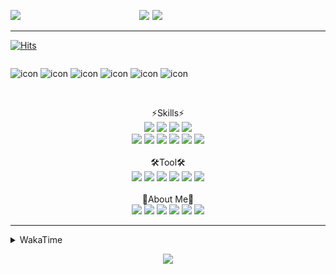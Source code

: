 
  
<p align="center">
<img src="https://capsule-render.vercel.app/api?type=Waving&color=timeGradient&height=300&section=header&text=Backend%20Developer&fontSize=90&fontAlignY=30&desc=It's%20My%20World!&descSize=40"/>

<img src="http://mazassumnida.wtf/api/v2/generate_badge?boj=keinetwork" style="float: left;  width: 40%; max-height=100%;"/>
<img src="https://github-readme-stats.vercel.app/api?username=keinetwork&hide=stars&count_private=true&show_icons=true&theme=radical&bg_color=DEG,7F7FD5,86A8E7,91eae4&title_color=fff&text_color=fff" style="float: right;  width: 55%; max-height=100%;"/>
</p>

<!--![Top Langs](https://github-readme-stats.vercel.app/api/top-langs/?username=keinetwork)-->
<!--![김영석's wakatime stats](https://github-readme-stats.vercel.app/api/wakatime?username=keinetwork)-->
---
[![Hits](https://hits.seeyoufarm.com/api/count/incr/badge.svg?url=https%3A%2F%2Fgithub.com%2Fkeinetwork%2Fkeinetwork&count_bg=%2379C83D&title_bg=%23555555&icon=&icon_color=%23E7E7E7&title=hits&edge_flat=false)](https://hits.seeyoufarm.com)

<div style="display: flex; align-items: flex-start;">
<p align="center">
<img src="https://techstack-generator.vercel.app/java-icon.svg" alt="icon" width="65" height="65" />
<img src="https://techstack-generator.vercel.app/js-icon.svg" alt="icon" width="65" height="65" />
<img src="https://techstack-generator.vercel.app/github-icon.svg" alt="icon" width="65" height="65" />
<img src="https://techstack-generator.vercel.app/mysql-icon.svg" alt="icon" width="65" height="65" />
<img src="https://techstack-generator.vercel.app/python-icon.svg" alt="icon" width="65" height="65" />
<img src="https://techstack-generator.vercel.app/prettier-icon.svg" alt="icon" width="65" height="65" />
</p>
</div>

<p align="center">
<br>⚡Skills⚡<br>
<img src="https://img.shields.io/badge/Java-007396?style=flat-square&logo=Java&logoColor=white" />
<img src="https://img.shields.io/badge/Spring-6DB33F?style=flat-square&logo=Spring&logoColor=white" />
<img src="https://img.shields.io/badge/Spring Boot-6DB33F?style=flat-square&logo=SpringBoot&logoColor=white" />
<img src="https://img.shields.io/badge/Python-3776AB?style=flat-square&logo=Python&logoColor=white" /><br>
<img src="https://img.shields.io/badge/Mysql-4479A1?style=flat-square&logo=Mysql&logoColor=white" />
<img src="https://img.shields.io/badge/MariaDB-003545?style=flat-square&logo=MariaDB&logoColor=white" />
<img src="https://img.shields.io/badge/Oracle-F80000?style=flat-square&logo=Oracle&logoColor=white" />
<img src="https://img.shields.io/badge/HTML5-E34F26?style=flat-square&logo=HTML5&logoColor=white" />
<img src="https://img.shields.io/badge/CSS3-1572B6?style=flat-square&logo=CSS3&logoColor=white" />
<img src="https://img.shields.io/badge/Javascript-F7DF1E?style=flat-square&logo=Javascript&logoColor=black" />
<br><br>🛠️Tool🛠️ <br>
<img src="https://img.shields.io/badge/Git-F05032?style=flat-square&logo=Git&logoColor=white" />
<img src="https://img.shields.io/badge/Github-181717?style=flat-square&logo=Github&logoColor=white" />
<img src="https://img.shields.io/badge/Eclipse-2C2255?style=flat-square&logo=Eclipse&logoColor=white" />
<img src="https://img.shields.io/badge/IntelliJ IDEA-000000?style=flat-square&logo=IntelliJIDEA&logoColor=white" />
<img src="https://img.shields.io/badge/Visual Studio Code-007ACC?style=flat-square&logo=VisualStudioCode&logoColor=white" />
<img src="https://img.shields.io/badge/Slack-4A154B?style=flat-square&logo=Slack&logoColor=white" />
<br><br>🥳About Me🥳<br>
<img src="https://img.shields.io/badge/Gmail-EA4335?style=flat-square&logo=Gmail&logoColor=white" />
<img src="https://img.shields.io/badge/KakaoTalk-FFCD00?style=flat-square&logo=KakaoTalk&logoColor=white" />
<img src="https://img.shields.io/badge/Telegram-26A5E4?style=flat-square&logo=Telegram&logoColor=white" />
<img src="https://img.shields.io/badge/Velog-20C997?style=flat-square&logo=Velog&logoColor=white" />
<img src="https://img.shields.io/badge/Notion-000000?style=flat-square&logo=Notion&logoColor=white" />
<img src="https://img.shields.io/badge/Instagram-E4405F?style=flat-square&logo=Instagram&logoColor=white" />
</p>

---

<details>
<summary>WakaTime</summary>
<div markdown="1">

<!--START_SECTION:waka-->
![Code Time](http://img.shields.io/badge/Code%20Time-317%20hrs%2023%20mins-blue)

![Profile Views](http://img.shields.io/badge/Profile%20Views-2-blue)

**저는 아침형 인간이에요. 🐤** 

```text
🌞 아침         58 commits     ████░░░░░░░░░░░░░░░░░░░░░   18.83% 
🌆 낮　         123 commits    ██████████░░░░░░░░░░░░░░░   39.94% 
🌃 저녁         122 commits    ██████████░░░░░░░░░░░░░░░   39.61% 
🌙 밤　         5 commits      ░░░░░░░░░░░░░░░░░░░░░░░░░   1.62%

```
📅 **제가 가장 생산적인 날은 화요일이에요.** 

```text
월요일          48 commits     ████░░░░░░░░░░░░░░░░░░░░░   15.58% 
화요일          68 commits     █████░░░░░░░░░░░░░░░░░░░░   22.08% 
수요일          39 commits     ███░░░░░░░░░░░░░░░░░░░░░░   12.66% 
목요일          33 commits     ██░░░░░░░░░░░░░░░░░░░░░░░   10.71% 
금요일          68 commits     █████░░░░░░░░░░░░░░░░░░░░   22.08% 
토요일          14 commits     █░░░░░░░░░░░░░░░░░░░░░░░░   4.55% 
일요일          38 commits     ███░░░░░░░░░░░░░░░░░░░░░░   12.34%

```


📊 **저는 이번주를 이렇게 시간을 보냈어요.** 

```text
⌚︎ Timezone: Asia/Seoul

💬 프로그래밍 언어들: 
Java                     28 hrs 42 mins      ██████████████████░░░░░░░   72.59% 
Groovy                   3 hrs 18 mins       ██░░░░░░░░░░░░░░░░░░░░░░░   8.37% 
HTML                     2 hrs 46 mins       █░░░░░░░░░░░░░░░░░░░░░░░░   7.03% 
YAML                     1 hr 43 mins        █░░░░░░░░░░░░░░░░░░░░░░░░   4.37% 
Gradle                   1 hr 23 mins        █░░░░░░░░░░░░░░░░░░░░░░░░   3.5%

🔥 에디터들: 
IntelliJ                 35 hrs 9 mins       ██████████████████████░░░   88.9% 
VS Code                  2 hrs 39 mins       █░░░░░░░░░░░░░░░░░░░░░░░░   6.73% 
Eclipse                  1 hr 43 mins        █░░░░░░░░░░░░░░░░░░░░░░░░   4.37%

🐱‍💻 프로젝트들: 
fastcampus               29 hrs 52 mins      ███████████████████░░░░░░   75.56% 
TIL                      7 hrs 8 mins        ████░░░░░░░░░░░░░░░░░░░░░   18.04% 
Jblog                    1 hr 26 mins        █░░░░░░░░░░░░░░░░░░░░░░░░   3.64% 
sp-fastcampus-spring-sec 48 mins             ░░░░░░░░░░░░░░░░░░░░░░░░░   2.03% 
FinalToyProject          17 mins             ░░░░░░░░░░░░░░░░░░░░░░░░░   0.73%

💻 운영 체제들: 
Windows                  39 hrs 32 mins      █████████████████████████   100.0%

```

**저는 주로 Java 언어를 사용해요.** 

```text
Java                     3 repos             █████████████████████████   100.0%

```


**타임라인**

![Chart not found](https://raw.githubusercontent.com/keinetwork/keinetwork/main/charts/bar_graph.png) 


 Last Updated on 19/08/2022 18:51:59 UTC
<!--END_SECTION:waka-->
</div>
</details>
<p align="center">
<img src="https://capsule-render.vercel.app/api?section=footer&type=waving&color=timeGradient" />
</p>
